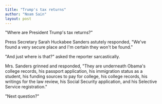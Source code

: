 ```yaml
---
title: "Trump's tax returns"
author: "Noam Sain"
layout: post
---
```


"Where are President Trump's tax returns?"

Press Secretary Sarah Huckabee Sanders astutely responded, "We've found a very secure place and I'm certain they won't be found."

"And just where is that?" asked the reporter sarcastically.

Mrs. Sanders grinned and responded, "They are underneath Obama's college records, his passport application, his immigration status as a student, his funding sources to pay for college, his college records, his writings for the law review, his Social Security application, and his Selective Service registration."

"Next question?"